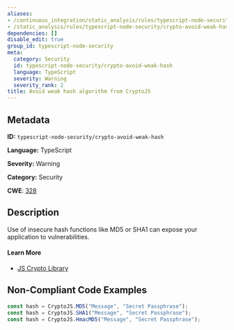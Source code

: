 ```yaml
---
aliases:
- /continuous_integration/static_analysis/rules/typescript-node-security/crypto-avoid-weak-hash
- /static_analysis/rules/typescript-node-security/crypto-avoid-weak-hash
dependencies: []
disable_edit: true
group_id: typescript-node-security
meta:
  category: Security
  id: typescript-node-security/crypto-avoid-weak-hash
  language: TypeScript
  severity: Warning
  severity_rank: 2
title: Avoid weak hash algorithm from CryptoJS
---
```

<!--  SOURCED FROM https://github.com/DataDog/datadog-static-analyzer-rule-docs -->


## Metadata
**ID:** `typescript-node-security/crypto-avoid-weak-hash`

**Language:** TypeScript

**Severity:** Warning

**Category:** Security

**CWE**: [328](https://cwe.mitre.org/data/definitions/328.html)

## Description
Use of insecure hash functions like MD5 or SHA1 can expose your application to vulnerabilities.

#### Learn More

 - [JS Crypto Library](https://cryptojs.gitbook.io/docs/#hashing)

## Non-Compliant Code Examples
```typescript
const hash = CryptoJS.MD5("Message", "Secret Passphrase");
const hash = CryptoJS.SHA1("Message", "Secret Passphrase");
const hash = CryptoJS.HmacMD5("Message", "Secret Passphrase");
```
